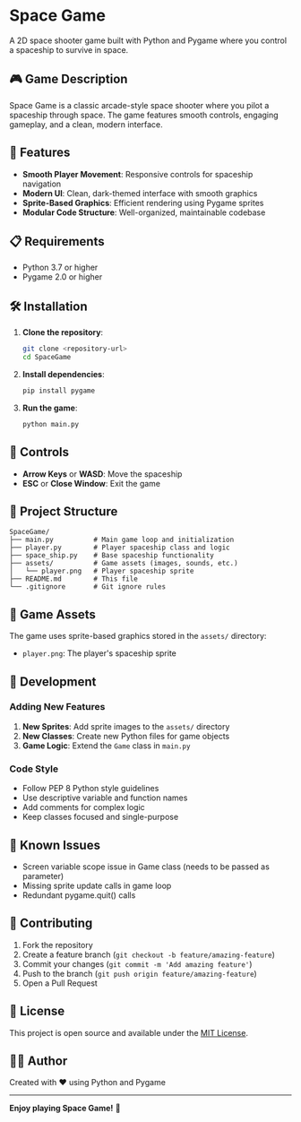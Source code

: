 # Space Game

A 2D space shooter game built with Python and Pygame where you control a spaceship to survive in space.

## 🎮 Game Description

Space Game is a classic arcade-style space shooter where you pilot a spaceship through space. The game features smooth controls, engaging gameplay, and a clean, modern interface.

## 🚀 Features

- **Smooth Player Movement**: Responsive controls for spaceship navigation
- **Modern UI**: Clean, dark-themed interface with smooth graphics
- **Sprite-Based Graphics**: Efficient rendering using Pygame sprites
- **Modular Code Structure**: Well-organized, maintainable codebase

## 📋 Requirements

- Python 3.7 or higher
- Pygame 2.0 or higher

## 🛠️ Installation

1. **Clone the repository**:
   ```bash
   git clone <repository-url>
   cd SpaceGame
   ```

2. **Install dependencies**:
   ```bash
   pip install pygame
   ```

3. **Run the game**:
   ```bash
   python main.py
   ```

## 🎯 Controls

- **Arrow Keys** or **WASD**: Move the spaceship
- **ESC** or **Close Window**: Exit the game

## 📁 Project Structure

```
SpaceGame/
├── main.py          # Main game loop and initialization
├── player.py        # Player spaceship class and logic
├── space_ship.py    # Base spaceship functionality
├── assets/          # Game assets (images, sounds, etc.)
│   └── player.png   # Player spaceship sprite
├── README.md        # This file
└── .gitignore       # Git ignore rules
```

## 🎨 Game Assets

The game uses sprite-based graphics stored in the `assets/` directory:
- `player.png`: The player's spaceship sprite

## 🔧 Development

### Adding New Features

1. **New Sprites**: Add sprite images to the `assets/` directory
2. **New Classes**: Create new Python files for game objects
3. **Game Logic**: Extend the `Game` class in `main.py`

### Code Style

- Follow PEP 8 Python style guidelines
- Use descriptive variable and function names
- Add comments for complex logic
- Keep classes focused and single-purpose

## 🐛 Known Issues

- Screen variable scope issue in Game class (needs to be passed as parameter)
- Missing sprite update calls in game loop
- Redundant pygame.quit() calls

## 🤝 Contributing

1. Fork the repository
2. Create a feature branch (`git checkout -b feature/amazing-feature`)
3. Commit your changes (`git commit -m 'Add amazing feature'`)
4. Push to the branch (`git push origin feature/amazing-feature`)
5. Open a Pull Request

## 📄 License

This project is open source and available under the [MIT License](LICENSE).

## 👨‍💻 Author

Created with ❤️ using Python and Pygame

---

**Enjoy playing Space Game!** 🚀
